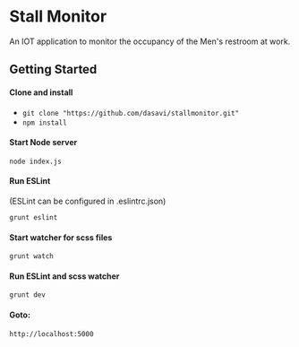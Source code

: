 # Stall Monitor

An IOT application to monitor the occupancy of the Men's restroom at work.
 
## Getting Started

#### Clone and install
* `git clone "https://github.com/dasavi/stallmonitor.git"`
* `npm install`

#### Start Node server
`node index.js`

#### Run ESLint
(ESLint can be configured in .eslintrc.json)

`grunt eslint`

#### Start watcher for scss files
`grunt watch`

#### Run ESLint and scss watcher
`grunt dev`

#### Goto:
`http://localhost:5000`
